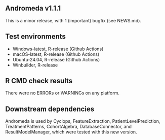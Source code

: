 Andromeda v1.1.1
---

This is a minor release, with 1 (important) bugfix (see NEWS.md). 

## Test environments
* Windows-latest, R-release (Github Actions)
* macOS-latest, R-release (Github Actions)
* Ubuntu-24.04, R-release (Github Actions)
* Winbuilder, R-release


## R CMD check results

There were no ERRORs or WARNINGs on any platform.

## Downstream dependencies

Andromeda is used by Cyclops, FeatureExtraction, PatientLevelPrediction, TreatmentPatterns, CohortAlgebra, DatabaseConnector, and ResultModelManager, which were tested with this new version. 

